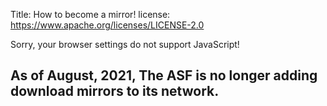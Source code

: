 Title: How to become a mirror!
license: https://www.apache.org/licenses/LICENSE-2.0

<script type="text/javascript">
location.href = location.href.replace(/^https?:\/\/[^\/]+\/info\//, 'https://infra.apache.org/');
</script>
<noscript>Sorry, your browser settings do not support JavaScript!</noscript>

<h2 id="mirror">As of August, 2021, The ASF is no longer adding download mirrors to its network.</h2>

